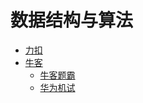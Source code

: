 # 数据结构与算法

* [力扣](https://leetcode.cn/)
* [牛客](https://www.nowcoder.com/)
  * [牛客题霸](https://www.nowcoder.com/exam/oj?tab=%E7%AE%97%E6%B3%95%E7%AF%87&topicId=117)
  * [华为机试](https://www.nowcoder.com/exam/oj/ta?page=1&pageSize=100&search=&tpId=37&type=37)